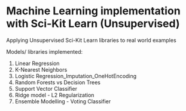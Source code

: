 # Machine Learning implementation with Sci-Kit Learn (Unsupervised)
Applying Unsupervised Sci-Kit Learn libraries to real world examples

Models/ libraries implemented:

1. Linear Regression
1. K-Nearest Neighbors
1. Logistic Regression_Imputation_OneHotEncoding
1. Random Forests vs Decision Trees
1. Support Vector Classifier
1. Ridge model - L2 Regularization
1. Ensemble Modelling - Voting Classifier
